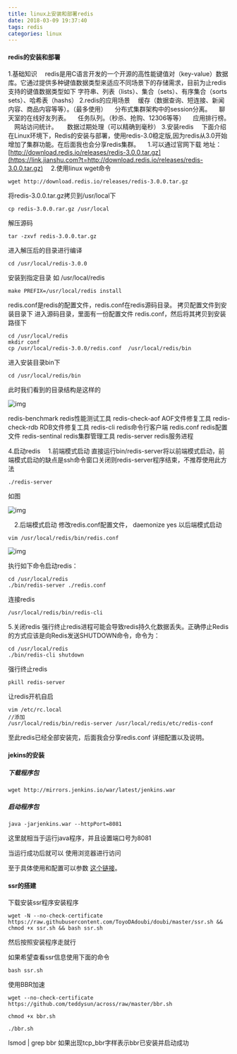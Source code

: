 ```yaml
---
title: linux上安装和部署redis
date: 2018-03-09 19:37:40
tags: redis
categories: linux
---
```


#### redis的安装和部署

1.基础知识
 redis是用C语言开发的一个开源的高性能键值对（key-value）数据库。它通过提供多种键值数据类型来适应不同场景下的存储需求，目前为止redis支持的键值数据类型如下
字符串、列表（lists）、集合（sets）、有序集合（sorts sets）、哈希表（hashs）
2.redis的应用场景
 缓存（数据查询、短连接、新闻内容、商品内容等等）。（最多使用）
 分布式集群架构中的session分离。
 聊天室的在线好友列表。
 任务队列。（秒杀、抢购、12306等等）
 应用排行榜。
 网站访问统计。
  数据过期处理（可以精确到毫秒）
3.安装redis
 下面介绍在Linux环境下，Redis的安装与部署，使用redis-3.0稳定版,因为redis从3.0开始增加了集群功能。在后面我也会分享redis集群。
 1.可以通过官网下载  地址：[http://download.redis.io/releases/redis-3.0.0.tar.gz](https://link.jianshu.com?t=http://download.redis.io/releases/redis-3.0.0.tar.gz)
 2.使用linux wget命令

```
wget http://download.redis.io/releases/redis-3.0.0.tar.gz
```

将redis-3.0.0.tar.gz拷贝到/usr/local下

```
cp redis-3.0.0.rar.gz /usr/local

```

解压源码

```
tar -zxvf redis-3.0.0.tar.gz 

```

进入解压后的目录进行编译

```
cd /usr/local/redis-3.0.0

```

安装到指定目录  如 /usr/local/redis

```
make PREFIX=/usr/local/redis install

```

redis.conf是redis的配置文件，redis.conf在redis源码目录。
拷贝配置文件到安装目录下
进入源码目录，里面有一份配置文件 redis.conf，然后将其拷贝到安装路径下

```
cd /usr/local/redis
mkdir conf
cp /usr/local/redis-3.0.0/redis.conf  /usr/local/redis/bin

```

进入安装目录bin下

```
cd /usr/local/redis/bin

```

此时我们看到的目录结构是这样的

![img](http://upload-images.jianshu.io/upload_images/5145552-5e2339176d6a2d63.png?imageMogr2/auto-orient/strip%7CimageView2/2/w/700)

redis-benchmark   redis性能测试工具
redis-check-aof     AOF文件修复工具
redis-check-rdb     RDB文件修复工具
redis-cli      redis命令行客户端
redis.conf   redis配置文件
redis-sentinal   redis集群管理工具
redis-server  redis服务进程

4.启动redis
 1.前端模式启动
直接运行bin/redis-server将以前端模式启动，前端模式启动的缺点是ssh命令窗口关闭则redis-server程序结束，不推荐使用此方法

```
./redis-server

```

如图

![img](https://upload-images.jianshu.io/upload_images/5145552-a3bbd113c8131572.png?imageMogr2/auto-orient/strip%7CimageView2/2/w/700)



 2.后端模式启动
修改redis.conf配置文件， daemonize yes 以后端模式启动

```
vim /usr/local/redis/bin/redis.conf

```

![img](http://upload-images.jianshu.io/upload_images/5145552-6e99ad064ae73055.png?imageMogr2/auto-orient/strip%7CimageView2/2/w/700)

执行如下命令启动redis：

```
cd /usr/local/redis
./bin/redis-server ./redis.conf

```

连接redis

```
/usr/local/redis/bin/redis-cli 

```

5.关闭redis
强行终止redis进程可能会导致redis持久化数据丢失。正确停止Redis的方式应该是向Redis发送SHUTDOWN命令，命令为：

```
cd /usr/local/redis
./bin/redis-cli shutdown

```

强行终止redis

```
pkill redis-server

```

让redis开机自启

```
vim /etc/rc.local
//添加
/usr/local/redis/bin/redis-server /usr/local/redis/etc/redis-conf

```

至此redis已经全部安装完，后面我会分享redis.conf 详细配置以及说明。

#### jekins的安装

##### 下载程序包

````
wget http://mirrors.jenkins.io/war/latest/jenkins.war
````

##### 启动程序包

```
java -jarjenkins.war --httpPort=8081
```

这里就相当于运行java程序，并且设置端口号为8081

当运行成功后就可以 使用浏览器进行访问

至于具体使用和配置可以参数 [这个链接](https://www.jianshu.com/p/36912a2bbaf9)。

#### ssr的搭建

下载安装ssr程序安装程序

```
wget -N --no-check-certificate https://raw.githubusercontent.com/ToyoDAdoubi/doubi/master/ssr.sh && chmod +x ssr.sh && bash ssr.sh
```

然后按照安装程序走就行

如果希望查看ssr信息使用下面的命令

````
bash ssr.sh
````

使用BBR加速

```
wget --no-check-certificate https://github.com/teddysun/across/raw/master/bbr.sh

chmod +x bbr.sh

./bbr.sh
```

lsmod | grep bbr 如果出现tcp_bbr字样表示bbr已安装并启动成功
